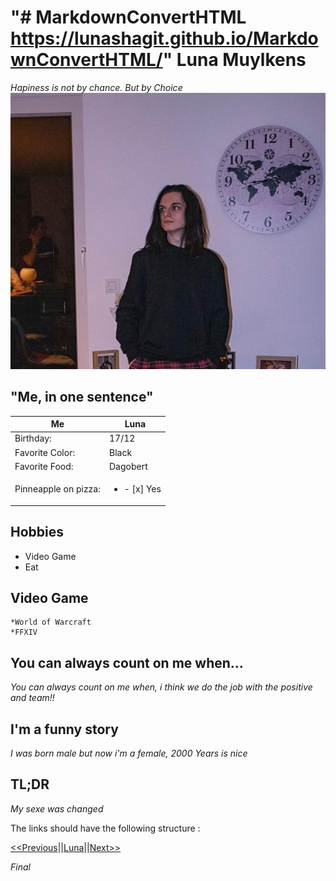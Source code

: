 "# MarkdownConvertHTML https://lunashagit.github.io/MarkdownConvertHTML/" 
Luna Muylkens
=============
_Hapiness is not by chance. But by Choice_
![](img.jpg "Luna Muylkens")
## "Me, in one sentence"

|Me                  |Luna               |
|--------------------|-------------------|
|Birthday:           |17/12              |
|Favorite Color:     |Black              |
|Favorite Food:      |Dagobert           |
|Pinneapple on pizza:|<ul><li>- [x] Yes</li></ul>|

## Hobbies

* Video Game
* Eat

## Video Game 
    *World of Warcraft
    *FFXIV

## You can always count on me when...

_You can always count on me when, i think we do the job with the positive and team!!_

## I'm a funny story 

_I was born male but now i'm a female, 2000 Years is nice_

## TL;DR

_My sexe was changed_

The links should have the following structure : 

[<<Previous](https://github.com/Reptilz/markdown-challenge)||[Luna](https://github.com/LunashaGit)||[Next>>](https://github.com/Frenzen-code)

_Final_
